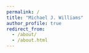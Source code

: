 ```yaml
---
permalink: /
title: "Michael J. Williams"
author_profile: true
redirect_from: 
  - /about/
  - /about.html
---
```


